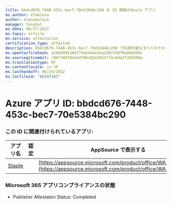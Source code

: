 ```yaml
---
title: bbdcd676-7448-453c-bec7-70e5384bc290 の ID 情報のAzure アプリ
ms.author: elmalova
author: elenamalova
manager: tonybal
ms.date: 06/27/2022
ms.topic: article
ms.service: attestation
certification_type: attested
description: bbdcd676-7448-453c-bec7-70e5384bc290 で利用可能なすべてのセキュリティとコンプライアンス情報。
ms.openlocfilehash: a28e099a10df75eb4ebe3ea2d07258f0a8dd290c
ms.sourcegitcommit: c06f3d478e1b4f66c02e2855ffac6de2f350208a
ms.translationtype: MT
ms.contentlocale: ja-JP
ms.lasthandoff: 06/29/2022
ms.locfileid: "66247163"
---
```

# <a name="azure-app-id-bbdcd676-7448-453c-bec7-70e5384bc290"></a>Azure アプリ ID: bbdcd676-7448-453c-bec7-70e5384bc290


### <a name="apps-associated-with-this-id"></a>この ID に関連付けられているアプリ:
| **アプリ名** | **認定** | **AppSource で表示する** |
|--------------|---------------|-----------------------|
| [Staple](../forward/WA200003281.md) |  | [https://appsource.microsoft.com/product/office/WA200003281](https://appsource.microsoft.com/product/office/WA200003281) |

### <a name="microsoft-365-app-compliance-status"></a>Microsoft 365 アプリコンプライアンスの状態
- Publisher Attestaton Status: Completed

